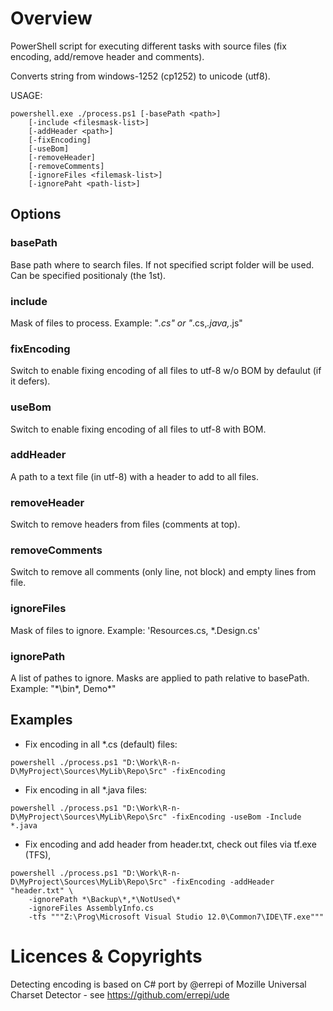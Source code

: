 # Overview
PowerShell script for executing different tasks with source files (fix encoding, add/remove header and comments).

Converts string from windows-1252 (cp1252) to unicode (utf8).


USAGE:
``` 
powershell.exe ./process.ps1 [-basePath <path>] 
	[-include <filesmask-list>] 
	[-addHeader <path>] 
	[-fixEncoding]
	[-useBom]
	[-removeHeader] 
	[-removeComments] 
	[-ignoreFiles <filemask-list>] 
	[-ignorePaht <path-list>]
```

## Options

### basePath
Base path where to search files. 
If not specified script folder will be used.
Can be specified positionaly (the 1st).

### include 
Mask of files to process.
Example: "*.cs" or "*.cs,*.java,*.js"

### fixEncoding 
Switch to enable fixing encoding of all files to utf-8 w/o BOM by defaulut (if it defers).

### useBom
Switch to enable fixing encoding of all files to utf-8 with BOM.

### addHeader 
A path to a text file (in utf-8) with a header to add to all files.

### removeHeader 
Switch to remove headers from files (comments at top).

### removeComments 
Switch to remove all comments (only line, not block) and empty lines from file.

### ignoreFiles 
Mask of files to ignore.
Example: 'Resources.cs, *.Design.cs'

### ignorePath
A list of pathes to ignore. Masks are applied to path relative to basePath.
Example: "*\bin\*, Demo\*"

## Examples
* Fix encoding in all *.cs (default) files:
```
powershell ./process.ps1 "D:\Work\R-n-D\MyProject\Sources\MyLib\Repo\Src" -fixEncoding
```

* Fix encoding in all *.java files:
```
powershell ./process.ps1 "D:\Work\R-n-D\MyProject\Sources\MyLib\Repo\Src" -fixEncoding -useBom -Include *.java
```

* Fix encoding and add header from header.txt, check out files via tf.exe (TFS), 
```
powershell ./process.ps1 "D:\Work\R-n-D\MyProject\Sources\MyLib\Repo\Src" -fixEncoding -addHeader "header.txt" \
	-ignorePath *\Backup\*,*\NotUsed\*
	-ignoreFiles AssemblyInfo.cs
	-tfs """Z:\Prog\Microsoft Visual Studio 12.0\Common7\IDE\TF.exe"""
```

# Licences & Copyrights
Detecting encoding is based on C# port by @errepi of Mozille Universal Charset Detector - see https://github.com/errepi/ude

